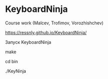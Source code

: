 # KeyboardNinja
Course work (Malcev, Trofimov, Vorozhishchev)

https://ressnly.github.io/KeyboardNinja/

Запуск KeyboardNinja

make

cd bin

./KeyNinja

